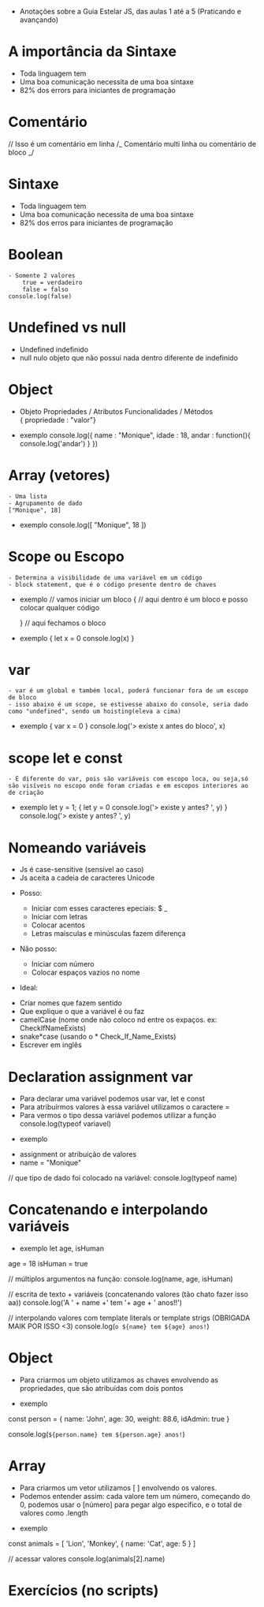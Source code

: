 - Anotações sobre a Guia Estelar JS, das aulas 1 até a 5 (Praticando e avançando)

# A importância da Sintaxe

- Toda linguagem tem
- Uma boa comunicação necessita de uma boa sintaxe
- 82% dos errors para iniciantes de programação

# Comentário

// Isso é um comentário em linha
/_ Comentário multi linha
ou
comentário de bloco
_/

# Sintaxe

- Toda linguagem tem
- Uma boa comunicação necessita de uma boa sintaxe
- 82% dos erros para iniciantes de programação

# Boolean

    - Somente 2 valores
        true = verdadeiro
        false = falso
    console.log(false)

# Undefined vs null

- Undefined
  indefinido
- null
  nulo
  objeto que não possui nada dentro
  diferente de indefinido

# Object

- Objeto
  Propriedades / Atributos
  Funcionalidades / Métodos  
  { propriedade : "valor"}

* exemplo
  console.log({
  name : "Monique",
  idade : 18,
  andar : function(){
  console.log('andar')
  }
  })

# Array (vetores)

    - Uma lista
    - Agrupamento de dado
    ["Monique", 18]

- exemplo
  console.log([
  "Monique",
  18
  ])

# Scope ou Escopo

    - Determina a visibilidade de uma variável em um código
    - block statement, que é o código presente dentro de chaves

- exemplo
  // vamos iniciar um bloco
  {
  // aqui dentro é um bloco e posso colocar qualquer código

  } // aqui fechamos o bloco

- exemplo
  {
  let x = 0
  console.log(x)
  }

# var

    - var é um global e também local, poderá funcionar fora de um escopo de bloco
    - isso abaixo é um scope, se estivesse abaixo do console, seria dado como "undefined", sendo um hoisting(eleva a cima)

- exemplo
  {
  var x = 0
  }
  console.log('> existe x antes do bloco', x)

# scope let e const

    - É diferente do var, pois são variáveis com escopo loca, ou seja,só são visíveis no escopo onde foram criadas e em escopos interiores ao de criação

- exemplo
  let y = 1;
  {
  let y = 0
  console.log('> existe y antes? ', y)
  }
  console.log('> existe y antes? ', y)

# Nomeando variáveis

- Js é case-sensitive (sensível ao caso)
- Js aceita a cadeia de caracteres Unicode

* Posso:

  - Iniciar com esses caracteres epeciais: $ \_
  - Iniciar com letras
  - Colocar acentos
  - Letras maísculas e minúsculas fazem diferença

* Não posso:

  - Iniciar com número
  - Colocar espaços vazios no nome

* Ideal:

- Criar nomes que fazem sentido
- Que explique o que a variável é ou faz
- camelCase (nome onde não coloco nd entre os expaços. ex: CheckIfNameExists)
- snake*case (usando o * Check_If_Name_Exists)
- Escrever em inglês

# Declaration assignment var

- Para declarar uma variável podemos usar var, let e const
- Para atribuírmos valores à essa variável utilizamos o caractere =
- Para vermos o tipo dessa variável podemos utilizar a função console.log(typeof variavel)

* exemplo

- assignment or atribuição de valores
- name = "Monique"

// que tipo de dado foi colocado na variável:
console.log(typeof name)

# Concatenando e interpolando variáveis

- exemplo
  let age, isHuman

age = 18
isHuman = true

// múltiplos argumentos na função:
console.log(name, age, isHuman)

// escrita de texto + variáveis (concatenando valores (tão chato fazer isso aa))
console.log('A ' + name +' tem '+ age + ' anos!!')

// interpolando valores com template literals or template strigs (OBRIGADA MAIK POR ISSO <3)
console.log(`o ${name} tem ${age} anos!`)

# Object

- Para criarmos um objeto utilizamos as chaves envolvendo as propriedades, que são atribuídas com dois pontos

* exemplo

const person = {
name: 'John',
age: 30,
weight: 88.6,
idAdmin: true
}

console.log(`${person.name} tem ${person.age} anos!`)

# Array

- Para criarmos um vetor utilizamos [ ] envolvendo os valores.
- Podemos entender assim: cada valore tem um número, começando do 0, podemos usar o [número] para pegar algo especifico, e o total de valores como .length

* exemplo

const animals = [
'Lion',
'Monkey',
{
name: 'Cat',
age: 5
}
]

// acessar valores
console.log(animals[2].name)

# Exercícios (no scripts)